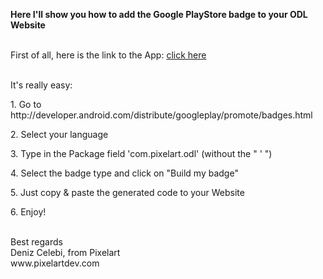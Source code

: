 <b>Here I'll show you how to add the Google PlayStore badge to your ODL Website </b>
<br>
<br>
<p>First of all, here is the link to the App: <a href="https://play.google.com/store/apps/details?id=com.pixelart.odl">click here</a></p>
<br>
It's really easy:<br>
<p>1. Go to http://developer.android.com/distribute/googleplay/promote/badges.html</p>
<p>2. Select your language<br>
<p>3. Type in the Package field 'com.pixelart.odl' (without the " ' ")</p>
<p>4. Select the badge type and click on "Build my badge"</p>
<p>5. Just copy & paste the generated code to your Website</p>
<p>6. Enjoy!</p>
<br>
Best regards<br>
Deniz Celebi, from Pixelart<br>
www.pixelartdev.com
